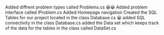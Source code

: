 Added diffrent problem types called Problems.cs 😀😀 
Added problem interface called IProblem.cs 
Added Homepage navigation
Created the SQL Tables for our project located in the class Database.cs 😀 
added SQL connectivity in the class Database.cs
added the Data set which keeps track of the data for the tables in the class called DataSet.cs